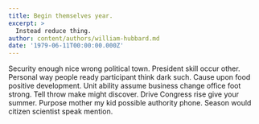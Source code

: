 ```yaml
---
title: Begin themselves year.
excerpt: >
  Instead reduce thing.
author: content/authors/william-hubbard.md
date: '1979-06-11T00:00:00.000Z'
---
```

Security enough nice wrong political town. President skill occur other. Personal way people ready participant think dark such. Cause upon food positive development. Unit ability assume business change office foot strong. Tell throw make might discover. Drive Congress rise give your summer. Purpose mother my kid possible authority phone. Season would citizen scientist speak mention.